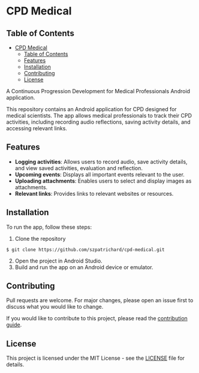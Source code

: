# CPD Medical

## Table of Contents
- [CPD Medical](#cpd-medical)
  - [Table of Contents](#table-of-contents)
  - [Features](#features)
  - [Installation](#installation)
  - [Contributing](#contributing)
  - [License](#license)

A Continuous Progression Development for Medical Professionals Android application.

This repository contains an Android application for CPD designed for medical scientists. The app allows medical professionals to track their CPD activities, including recording audio reflections, saving activity details, and accessing relevant links.

## Features

- **Logging activities**: Allows users to record audio, save activity details, and view saved activities, evaluation and reflection.
- **Upcoming events**: Displays all important events relevant to the user.
- **Uploading attachments**: Enables users to select and display images as attachments.
- **Relevant links**: Provides links to relevant websites or resources.

## Installation

To run the app, follow these steps:

1. Clone the repository

```
$ git clone https://github.com/szpatrichard/cpd-medical.git
```

2. Open the project in Android Studio.
3. Build and run the app on an Android device or emulator.

## Contributing

Pull requests are welcome. For major changes, please open an issue first to discuss what you would like to change.

If you would like to contribute to this project, please read the [contribution guide](CONTRIBUTING.md).

## License

This project is licensed under the MIT License - see the [LICENSE](LICENSE) file for details.
